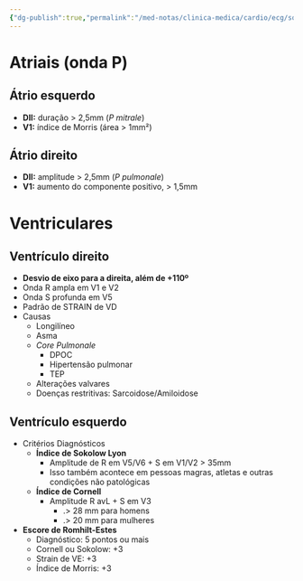 ```yaml
---
{"dg-publish":true,"permalink":"/med-notas/clinica-medica/cardio/ecg/sobrecargas/"}
---
```


# Atriais (onda P)
## Átrio esquerdo
- **DII:** duração > 2,5mm (*P mitrale*)
- **V1:** índice de Morris (área > 1mm²)

## Átrio direito
- **DII:** amplitude > 2,5mm (*P pulmonale*)
- **V1:** aumento do componente positivo, > 1,5mm 
# Ventriculares
## Ventrículo direito
- **Desvio de eixo para a direita, além de +110º**
- Onda R ampla em V1 e V2
- Onda S profunda em V5
- Padrão de STRAIN de VD
- Causas
	- Longilíneo
	- Asma
	- *Core Pulmonale*
		- DPOC
		- Hipertensão pulmonar
		- TEP
	- Alterações valvares
	- Doenças restritivas: Sarcoidose/Amiloidose

## Ventrículo esquerdo
- Critérios Diagnósticos
	- **Índice de Sokolow Lyon**
		- Amplitude de R em V5/V6  + S em V1/V2 > 35mm
		- Isso também acontece em pessoas magras, atletas e outras condições não patológicas
	- **Índice de Cornell**
		- Amplitude R avL + S em V3 
			- .> 28 mm para homens
			- .> 20 mm para mulheres
- **Escore de Romhilt-Estes**
	- Diagnóstico: 5 pontos ou mais
	- Cornell ou Sokolow: +3
	- Strain de VE: +3
	- Índice de Morris: +3








































































































































































































<!--stackedit_data:
eyJoaXN0b3J5IjpbLTEzNzMyNjY2MDJdfQ==
-->